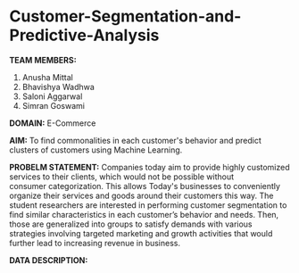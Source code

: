 # Customer-Segmentation-and-Predictive-Analysis
**TEAM MEMBERS:**
1. Anusha Mittal
2. Bhavishya Wadhwa
3. Saloni Aggarwal
4. Simran Goswami

**DOMAIN:** E-Commerce

**AIM:** To find commonalities in each customer's behavior and predict clusters of customers using Machine Learning.

**PROBELM STATEMENT:** Companies today aim to provide highly customized services to their clients, which would not be possible without consumer categorization. This allows Today's businesses to conveniently organize their services and goods around their customers this way. The student researchers are interested in performing customer segmentation to find similar characteristics in each customer’s behavior and needs. Then, those are generalized into groups to satisfy demands with various strategies involving targeted marketing and growth activities that would further lead to increasing revenue in business.

**DATA DESCRIPTION:**
